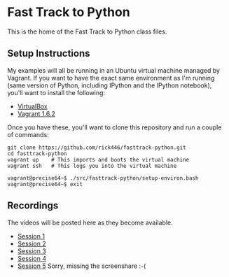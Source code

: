 # Fast Track to Python

This is the home of the Fast Track to Python class files.

## Setup Instructions

My examples will all be running in an Ubuntu virtual machine managed by Vagrant.
If you want to have the exact same environment as I'm running (same version of
Python, including IPython and the IPython notebook), you'll want to install the following:

- [VirtualBox](https://www.virtualbox.org/)
- [Vagrant 1.6.2](http://www.vagrantup.com/)

Once you have these, you'll want to clone this repository and run a couple of commands:

~~~~
git clone https://github.com/rick446/fasttrack-python.git
cd fasttrack-python
vagrant up    # This imports and boots the virtual machine
vagrant ssh   # This logs you into the virtual machine

vagrant@precise64~$ ./src/fasttrack-python/setup-environ.bash
vagrant@precise64~$ exit
~~~~

## Recordings

The videos will be posted here as they become available.

- [Session 1](https://www.youtube.com/watch?v=CfbjnC_oL3M)
- [Session 2](https://www.youtube.com/watch?v=FjwKuVQnF4c)
- [Session 3](https://www.youtube.com/watch?v=zsdzvTv4qdk)
- [Session 4](https://www.youtube.com/watch?v=iya4_KHKuYQ)
- [Session 5](https://www.youtube.com/watch?v=b-7bdyb2F1c) Sorry, missing the screenshare :-(